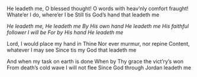 He leadeth me, O blessed thought! 
O words with heav’nly comfort fraught! 
Whate’er I do, where’er I be 
Still tis God’s hand that leadeth me

*He leadeth me, He leadeth me* 
*By His own hand He leadeth me* 
*His faithful follower I will be* 
*For by His hand He leadeth me*

Lord, I would place my hand in Thine 
Nor ever murmur, nor repine 
Content, whatever I may see 
Since tis my God that leadeth me

And when my task on earth is done 
When by Thy grace the vict’ry’s won 
From death’s cold wave I will not flee 
Since God through Jordan leadeth me